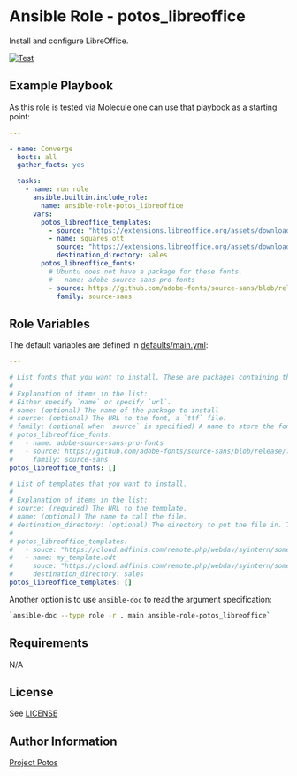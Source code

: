 # Ansible Role - potos_libreoffice

Install and configure LibreOffice.

[![Test](https://github.com/projectpotos/ansible-role-potos_libreoffice/actions/workflows/test.yml/badge.svg)](https://github.com/projectpotos/ansible-role-potos_libreoffice/actions/workflows/test.yml)

## Example Playbook

As this role is tested via Molecule one can use [that playbook](./molecule/default/converge.yml) as a starting point:

```yaml
---

- name: Converge
  hosts: all
  gather_facts: yes

  tasks:
    - name: run role
      ansible.builtin.include_role:
        name: ansible-role-potos_libreoffice
      vars:
        potos_libreoffice_templates:
          - source: "https://extensions.libreoffice.org/assets/downloads/1011/1677853134/CV-deux-colonnes-sobre-v2.ott"
          - name: squares.ott
            source: "https://extensions.libreoffice.org/assets/downloads/z/1cm-paper.ott"
            destination_directory: sales
        potos_libreoffice_fonts:
          # Ubuntu does not have a package for these fonts.
          # - name: adobe-source-sans-pro-fonts
          - source: https://github.com/adobe-fonts/source-sans/blob/release/TTF/SourceSans3-Regular.ttf
            family: source-sans
```

## Role Variables

The default variables are defined in [defaults/main.yml](./defaults/main.yml):

```yaml
---

# List fonts that you want to install. These are packages containing the fonts.
#
# Explanation of items in the list:
# Either specify `name` or specify `url`.
# name: (optional) The name of the package to install
# source: (optional) The URL to the font, a `ttf` file.
# family: (optional when `source` is specified) A name to store the fonts in.
# potos_libreoffice_fonts:
#   - name: adobe-source-sans-pro-fonts
#   - source: https://github.com/adobe-fonts/source-sans/blob/release/TTF/SourceSans3-Regular.ttf
#     family: source-sans
potos_libreoffice_fonts: []

# List of templates that you want to install.
#
# Explanation of items in the list:
# source: (required) The URL to the template.
# name: (optional) The name to call the file.
# destination_directory: (optional) The directory to put the file in. This is relative to the path where LibreOffice expects templates to be.
#
# potos_libreoffice_templates:
#   - souce: "https://cloud.adfinis.com/remote.php/webdav/syintern/some/path/my_company_template.odt"
#   - name: my_template.odt
#     souce: "https://cloud.adfinis.com/remote.php/webdav/syintern/some/path/my_sales/template.odt"
#     destination_directory: sales
potos_libreoffice_templates: []
```

Another option is to use `ansible-doc` to read the argument specification:

```sh
`ansible-doc --type role -r . main ansible-role-potos_libreoffice`
```

## Requirements

N/A

## License

See [LICENSE](./LICENSE)

## Author Information

[Project Potos](https://github.com/projectpotos)
